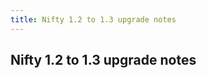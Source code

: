 ```yaml
---
title: Nifty 1.2 to 1.3 upgrade notes
---
```

<h2 class="sectionedit1" id="nifty_12_to_13_upgrade_notes">Nifty 1.2 to 1.3 upgrade notes</h2>
<div class="level2">

</div>
